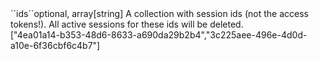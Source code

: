 <tr><td>``ids``</td><td>optional, array[string]</td>
<td>A collection with session ids (not the access tokens!). All active sessions for these ids will be deleted.<br/>
<td>["4ea01a14-b353-48d6-8633-a690da29b2b4","3c225aee-496e-4d0d-a10e-6f36cbf6c4b7"]</td>
<td></td>
</tr>

 